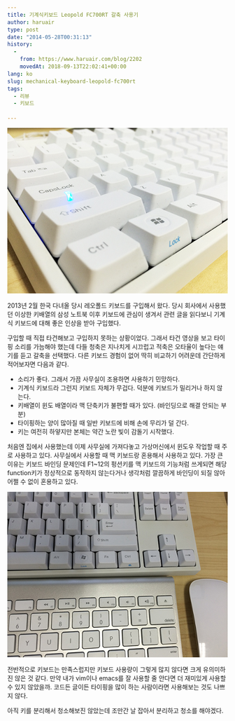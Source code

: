 ```yaml
---
title: 기계식키보드 Leopold FC700RT 갈축 사용기
author: haruair
type: post
date: "2014-05-28T00:31:13"
history:
  - 
    from: https://www.haruair.com/blog/2202
    movedAt: 2018-09-13T22:02:41+00:00
lang: ko
slug: mechanical-keyboard-leopold-fc700rt
tags:
  - 리뷰
  - 키보드

---
```


![](Evernote-Camera-Roll-20140528-102430.jpg)

2013년 2월 한국 다녀올 당시 레오폴드 키보드를 구입해서 왔다. 당시 회사에서 사용했던 이상한 키배열의 삼성 노트북 이후 키보드에 관심이 생겨서 관련 글을 읽다보니 기계식 키보드에 대해 좋은 인상을 받아 구입했다.

구입할 때 직접 타건해보고 구입하지 못하는 상황이었다. 그래서 타건 영상을 보고 타이핑 소리를 가늠해야 했는데 다들 청축은 지나치게 시끄럽고 적축은 오타율이 높다는 얘기를 듣고 갈축을 선택했다. 다른 키보드 경험이 없어 딱히 비교하기 어려운데 간단하게 적어보자면 다음과 같다.

  * 소리가 좋다. 그래서 가끔 사무실이 조용하면 사용하기 민망하다.
  * 기계식 키보드라 그런지 키보드 자체가 무겁다. 덕분에 키보드가 밀리거나 하지 않는다.
  * 키배열이 윈도 배열이라 맥 단축키가 불편할 때가 있다. (바인딩으로 해결 안되는 부분)
  * 타이핑하는 양이 많아질 때 일반 키보드에 비해 손에 무리가 덜 간다.
  * 키는 여전히 하얗지만 본체는 약간 노란 빛이 감돌기 시작했다.

처음엔 집에서 사용했는데 이제 사무실에 가져다놓고 가상머신에서 윈도우 작업할 때 주로 사용하고 있다. 사무실에서 사용할 때 맥 키보드랑 혼용해서 사용하고 있다. 가장 큰 이유는 키보드 바인딩 문제인데 F1~12의 펑션키를 맥 키보드의 기능처럼 쓰게되면 해당 function키가 정상적으로 동작하지 않는다거나 생각처럼 깔끔하게 바인딩이 되질 않아 어쩔 수 없이 혼용하고 있다.

![](Evernote-Snapshot-20140528-102502.jpg)

전반적으로 키보드는 만족스럽지만 키보드 사용량이 그렇게 많지 않다면 크게 유의미하진 않은 것 같다. 만약 내가 vim이나 emacs를 잘 사용할 줄 안다면 더 재미있게 사용할 수 있지 않았을까. 코드든 글이든 타이핑을 많이 하는 사람이라면 사용해보는 것도 나쁘지 않다.

아직 키를 분리해서 청소해보진 않았는데 조만간 날 잡아서 분리하고 청소를 해야겠다.